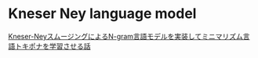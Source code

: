 # Kneser Ney language model

[Kneser-NeyスムージングによるN-gram言語モデルを実装してミニマリズム言語トキポナを学習させる話](https://qiita.com/nymwa/items/daedca839430750c3551)

